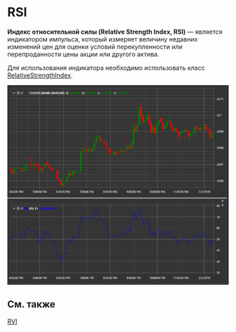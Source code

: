 # RSI

**Индекс относительной силы (Relative Strength Index, RSI)** — является индикатором импульса, который измеряет величину недавних изменений цен для оценки условий перекупленности или перепроданности цены акции или другого актива. 

Для использования индикатора необходимо использовать класс [RelativeStrengthIndex](../api/StockSharp.Algo.Indicators.RelativeStrengthIndex.html). 

![IndicatorRelativeStrengthIndex](../images/IndicatorRelativeStrengthIndex.png)

## См. также

[RVI](IndicatorRelativeVigorIndex.md)
